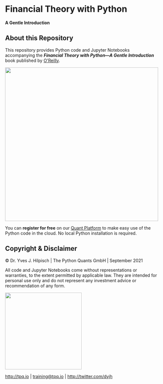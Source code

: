 # Financial Theory with Python

**A Gentle Introduction**

## About this Repository

This repository provides Python code and Jupyter Notebooks accompanying the
_**Financial Theory with Python&mdash;A Gentle Introduction**_ book published by [O'Reilly](https://learning.oreilly.com/library/view/financial-theory-with/9781098104344/).

<img src="https://hilpisch.com/finpy_cover.png" width="500">

You can **register for free** on our [Quant Platform](http://finpy.pqp.io) to make
easy use of the Python code in the cloud. No local Python installation is required.

## Copyright & Disclaimer

© Dr. Yves J. Hilpisch | The Python Quants GmbH | September 2021

All code and Jupyter Notebooks come without representations or warranties, to the extent permitted by applicable law. They are intended for personal use only and do not represent any investment advice or recommendation of any form.

<img src="http://hilpisch.com/tpq_logo.png" width="250">

http://tpq.io | training@tpq.io | http://twitter.com/dyjh

